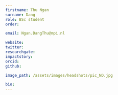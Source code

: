 ```yaml
---
firstname: Thu Ngan
surname: Dang
role: BSc student
order:

email: Ngan.DangThu@mpi.nl

website:
twitter:
researchgate:
impactstory:
orcid:
github:

image_path: /assets/images/headshots/pic_ND.jpg

bio:
---
```


